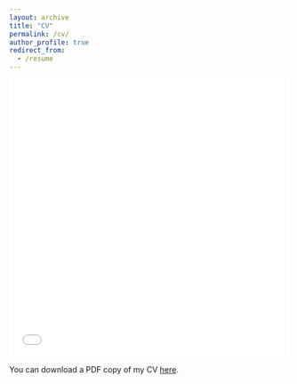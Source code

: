 ```yaml
---
layout: archive
title: "CV"
permalink: /cv/
author_profile: true
redirect_from:
  - /resume
---
```


<iframe src="feiqin/files/FQin_CV.pdf" width="100%" height="500" frameborder="no" border="0" marginwidth="0" marginheight="0"></iframe>

You can download a PDF copy of my CV [here](feiqin/files/FQin_CV.pdf).
